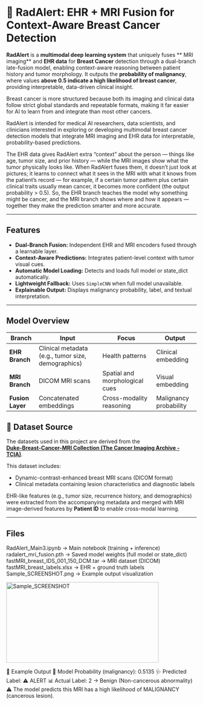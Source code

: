 # 🩻 RadAlert: EHR + MRI Fusion for Context-Aware Breast Cancer Detection

**RadAlert** is a **multimodal deep learning system** that uniquely fuses ** MRI imaging** and **EHR data** for **Breast Cancer** detection 
through a dual-branch late-fusion model, enabling context-aware reasoning between patient history and tumor morphology.
It outputs the **probability of malignancy**, where values **above 0.5 indicate a high likelihood of breast cancer**, providing interpretable, data-driven clinical insight.

Breast cancer is more structured because both its imaging and clinical data follow strict global standards and repeatable formats, making it far easier for AI to learn from and integrate than most other cancers.

RadAlert is intended for medical AI researchers, data scientists, and clinicians interested in exploring or developing multimodal breast cancer detection models that integrate MRI imaging and EHR data for interpretable, probability-based predictions.

The EHR data gives RadAlert extra “context” about the person — things like age, tumor size, and prior history — while the MRI images show what the tumor physically looks like. When RadAlert fuses them, it doesn’t just look at pictures; it learns to connect what it sees in the MRI with what it knows from the patient’s record — for example, if a certain tumor pattern plus certain clinical traits usually mean cancer, it becomes more confident (the output probability > 0.5). So, the EHR branch teaches the model why something might be cancer, and the MRI branch shows where and how it appears — together they make the prediction smarter and more accurate.


---

##  Features
- **Dual-Branch Fusion:** Independent EHR and MRI encoders fused through a learnable layer.  
- **Context-Aware Predictions:** Integrates patient-level context with tumor visual cues.  
- **Automatic Model Loading:** Detects and loads full model or state_dict automatically.  
- **Lightweight Fallback:** Uses `SimpleCNN` when full model unavailable.  
- **Explainable Output:** Displays malignancy probability, label, and textual interpretation.

---

##  Model Overview
| Branch | Input | Focus | Output |
|--------|--------|--------|--------|
|  **EHR Branch** | Clinical metadata (e.g., tumor size, demographics) | Health patterns | Clinical embedding |
|  **MRI Branch** | DICOM MRI scans | Spatial and morphological cues | Visual embedding |
|  **Fusion Layer** | Concatenated embeddings | Cross-modality reasoning | Malignancy probability |





## 🧬 Dataset Source

The datasets used in this project are derived from the  
**[Duke-Breast-Cancer-MRI Collection (The Cancer Imaging Archive - TCIA)](https://www.cancerimagingarchive.net/collection/duke-breast-cancer-mri/)**.  

This dataset includes:
- Dynamic-contrast-enhanced breast MRI scans (DICOM format)  
- Clinical metadata containing lesion characteristics and diagnostic labels  

EHR-like features (e.g., tumor size, recurrence history, and demographics) were extracted from the accompanying metadata and merged with MRI image-derived features by **Patient ID** to enable cross-modal learning.





---

##  Files
RadAlert_Main3.ipynb → Main notebook (training + inference)
radalert_mri_fusion.pth → Saved model weights (full model or state_dict)
fastMRI_breast_IDS_001_150_DCM.tar → MRI dataset (DICOM)
fastMRI_breast_labels.xlsx → EHR + ground truth labels
Sample_SCREENSHOT.png → Example output visualization


<img width="403" height="213" alt="Sample_SCREENSHOT" src="https://github.com/user-attachments/assets/2a898708-f2a5-48ba-960b-b873d72b1afa" />







🧾 Example Output
🤖 Model Probability (malignancy): 0.5135
🩺 Predicted Label: ⚠️ ALERT
📊 Actual Label: 2 → Benign (Non-cancerous abnormality)
⚠️ The model predicts this MRI has a high likelihood of MALIGNANCY (cancerous lesion).
